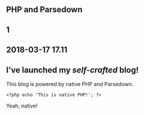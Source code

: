 PHP and Parsedown
----
1
----
2018-03-17 17.11
----
I've launched my _self-crafted_ blog!
----

This blog is powered by native PHP and Parsedown.

~~~ .php
<?php echo 'This is native PHP!'; ?>
~~~

Yeah, native!